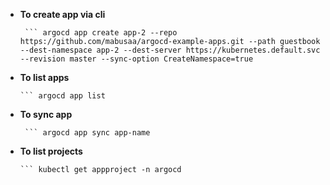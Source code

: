 - **To create app via cli**
  
       ``` argocd app create app-2 --repo https://github.com/mabusaa/argocd-example-apps.git --path guestbook --dest-namespace app-2 --dest-server https://kubernetes.default.svc --revision master --sync-option CreateNamespace=true
  

 - **To list apps**
  
       ``` argocd app list
  

- **To sync app**
  
       ``` argocd app sync app-name


- **To list projects**
  
      ``` kubectl get appproject -n argocd
